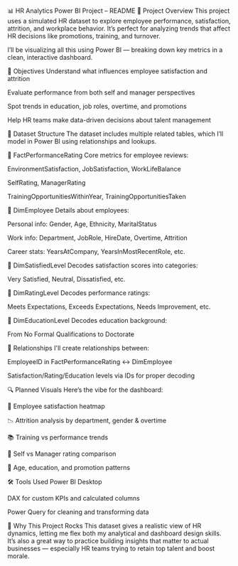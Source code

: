 📊 HR Analytics Power BI Project – README
💼 Project Overview
This project uses a simulated HR dataset to explore employee performance, satisfaction, attrition, and workplace behavior. It’s perfect for analyzing trends that affect HR decisions like promotions, training, and turnover.

I’ll be visualizing all this using Power BI — breaking down key metrics in a clean, interactive dashboard.

🧠 Objectives
Understand what influences employee satisfaction and attrition

Evaluate performance from both self and manager perspectives

Spot trends in education, job roles, overtime, and promotions

Help HR teams make data-driven decisions about talent management

📁 Dataset Structure
The dataset includes multiple related tables, which I’ll model in Power BI using relationships and lookups.

🔹 FactPerformanceRating
Core metrics for employee reviews:

EnvironmentSatisfaction, JobSatisfaction, WorkLifeBalance

SelfRating, ManagerRating

TrainingOpportunitiesWithinYear, TrainingOpportunitiesTaken

🔹 DimEmployee
Details about employees:

Personal info: Gender, Age, Ethnicity, MaritalStatus

Work info: Department, JobRole, HireDate, Overtime, Attrition

Career stats: YearsAtCompany, YearsInMostRecentRole, etc.

🔹 DimSatisfiedLevel
Decodes satisfaction scores into categories:

Very Satisfied, Neutral, Dissatisfied, etc.

🔹 DimRatingLevel
Decodes performance ratings:

Meets Expectations, Exceeds Expectations, Needs Improvement, etc.

🔹 DimEducationLevel
Decodes education background:

From No Formal Qualifications to Doctorate

🔗 Relationships
I'll create relationships between:

EmployeeID in FactPerformanceRating ↔ DimEmployee

Satisfaction/Rating/Education levels via IDs for proper decoding

🔍 Planned Visuals
Here’s the vibe for the dashboard:

🌈 Employee satisfaction heatmap

📉 Attrition analysis by department, gender & overtime

📚 Training vs performance trends

🧪 Self vs Manager rating comparison

🧭 Age, education, and promotion patterns

🛠 Tools Used
Power BI Desktop

DAX for custom KPIs and calculated columns

Power Query for cleaning and transforming data

🚀 Why This Project Rocks
This dataset gives a realistic view of HR dynamics, letting me flex both my analytical and dashboard design skills. It’s also a great way to practice building insights that matter to actual businesses — especially HR teams trying to retain top talent and boost morale.
